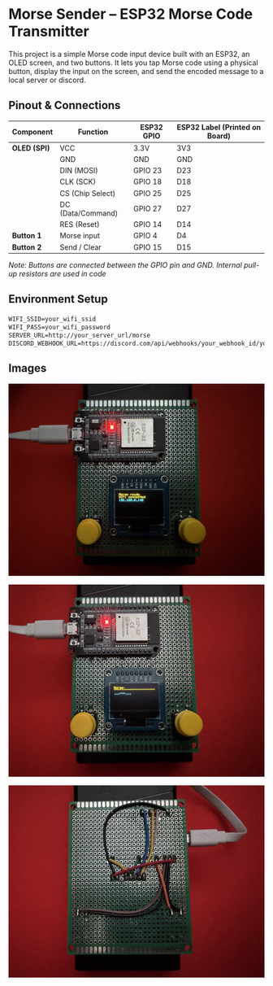 # Morse Sender – ESP32 Morse Code Transmitter

This project is a simple Morse code input device built with an ESP32, an OLED screen, and two buttons. It lets you tap Morse code using a physical button, display the input on the screen, and send the encoded message to a local server or discord.

## Pinout & Connections

| Component         | Function           | ESP32 GPIO | ESP32 Label (Printed on Board) |
|------------------|--------------------|------------|--------------------------------|
| **OLED (SPI)**   | VCC                | 3.3V       | 3V3                            |
|                  | GND                | GND        | GND                            |
|                  | DIN (MOSI)         | GPIO 23    | D23                            |
|                  | CLK (SCK)          | GPIO 18    | D18                            |
|                  | CS (Chip Select)   | GPIO 25     | D25                           |
|                  | DC (Data/Command)  | GPIO 27    | D27                            |
|                  | RES (Reset)        | GPIO 14    | D14                            |
| **Button 1**     | Morse input        | GPIO 4     | D4                             |
| **Button 2**     | Send / Clear       | GPIO 15    | D15                            |

*Note: Buttons are connected between the GPIO pin and GND. Internal pull-up resistors are used in code*

## Environment Setup

```text
WIFI_SSID=your_wifi_ssid
WIFI_PASS=your_wifi_password
SERVER_URL=http://your_server_url/morse
DISCORD_WEBHOOK_URL=https://discord.com/api/webhooks/your_webhook_id/your_webhook_token
```

## Images

![Front of the device](assets/start.jpg)

![Front of the device](assets/front.jpg)

![Back of the device](assets/back.jpg)
